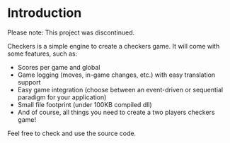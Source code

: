 # Introduction

Please note: This project was discontinued.

Checkers is a simple engine to create a checkers game. It will come with some features, such as:

 * Scores per game and global
 * Game logging (moves, in-game changes, etc.) with easy translation support
 * Easy game integration (choose between an event-driven or sequential paradigm for your application)
 * Small file footprint (under 100KB compiled dll)
 * And of course, all things you need to create a two players checkers game! 

Feel free to check and use the source code. 
